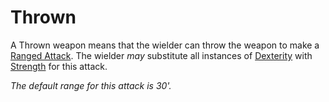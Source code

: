 # Thrown

A Thrown weapon means that the wielder can throw the weapon to make a [Ranged Attack](../../Game%20Procedures/Combat/Ranged%20Attack.md). The wielder *may* substitute all instances of [Dexterity](../../Player%20Characters/The%20Ability%20Scores/Dexterity.md) with [Strength](../../Player%20Characters/The%20Ability%20Scores/Strength.md) for this attack.

*The default range for this attack is 30'.*
